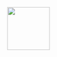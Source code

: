 <div id="header" align="center">
  <img src="https://i.imgur.com/WRka0Wu.png" width="100"/>
</div>
<div id="badges" align="center">
  <a href="https://linktr.ee/Bluegnarl">
    <div style=""></div>
  </a>
</div>
